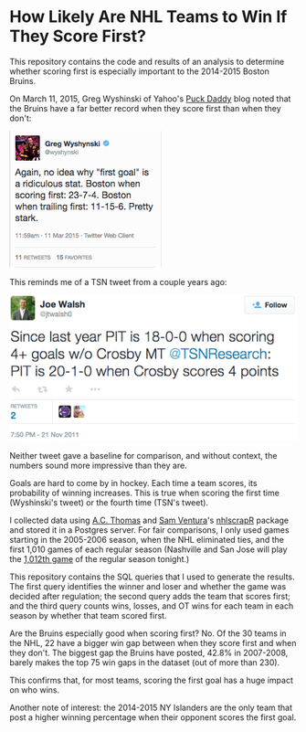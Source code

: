 # How Likely Are NHL Teams to Win If They Score First?

This repository contains the code and results of an analysis to determine whether scoring first is especially important to the 2014-2015 Boston Bruins.

On March 11, 2015, Greg Wyshinski of Yahoo's [Puck Daddy](http://sports.yahoo.com/blogs/nhl-puck-daddy/) blog noted that the Bruins have a far better record when they score first than when they don't:

![Wyshinski tweet](https://raw.githubusercontent.com/jtwalsh0/NHL_teams_score_first/master/Wyshinski_tweet.png)

This reminds me of a TSN tweet from a couple years ago:

![TSN tweet](https://raw.githubusercontent.com/jtwalsh0/NHL_teams_score_first/master/TSN_tweet.png)

Neither tweet gave a baseline for comparison, and without context, the numbers sound more impressive than they are. 

Goals are hard to come by in hockey. Each time a team scores, its probability of winning increases. This is true when scoring the first time (Wyshinski's tweet) or the fourth time (TSN's tweet). 

I collected data using [A.C. Thomas](https://twitter.com/acthomasca) and [Sam Ventura](https://twitter.com/stat_sam)'s [nhlscrapR](http://cran.r-project.org/web/packages/nhlscrapr/index.html) package and stored it in a Postgres server. For fair comparisons, I only used games starting in the 2005-2006 season, when the NHL eliminated ties, and the first 1,010 games of each regular season (Nashville and San Jose will play the [1,012th game](http://www.nhl.com/gamecenter/en/preview?id=2014021012) of the regular season tonight.)

This repository contains the SQL queries that I used to generate the results. The first query identifies the winner and loser and whether the game was decided after regulation; the second query adds the team that scores first; and the third query counts wins, losses, and OT wins for each team in each season by whether that team scored first.

Are the Bruins especially good when scoring first?  No. Of the 30 teams in the NHL, 22 have a bigger win gap between when they score first and when they don't. The biggest gap the Bruins have posted, 42.8% in 2007-2008, barely makes the top 75 win gaps in the dataset (out of more than 230).

This confirms that, for most teams, scoring the first goal has a huge impact on who wins.

Another note of interest: the 2014-2015 NY Islanders are the only team that post a higher winning percentage when their opponent scores the first goal.